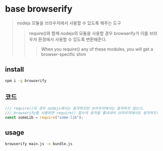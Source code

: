 # base browserify

> nodejs 모듈을 브라우저에서 사용할 수 있도록 해주는 도구
>
> > require()와 함께 nodejs의 모듈을 사용할 경우 browserify가 이를 브라우저 환경에서 사용할 수 있도록 변환해준다.
> >
> > > When you require() any of these modules, you will get a browser-specific shim

## install

```sh
npm i -g browserify
```

## 코드

```js
/// require()의 경우 nodejs에서는 동작하지만 브라우저에서는 동작하지 않는다.
/// browserify를 사용하면 require() 함수의 동작을 흉내내어 브라우저에서도 동작하도록 변환해준다.
const someLib = require("some-lib");
```

## usage

```sh
browserify main.js -o bundle.js
```
